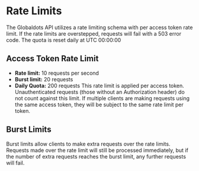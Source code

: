# Rate Limits

The Globaldots API utilizes a rate limiting schema with per access token rate limit. If the rate limits are overstepped, requests will fail with a 503 error code. 
The quota is reset daily at UTC 00:00:00

## Access Token Rate Limit

- **Rate limit:** 10 requests per second
- **Burst limit:** 20 requests
- **Daily Quota:** 200 requests
This rate limit is applied per access token. Unauthenticated requests (those without an Authorization header) do not count against this limit. If multiple clients are making requests using the same access token, they will be subject to the same rate limit per token.

## Burst Limits

Burst limits allow clients to make extra requests over the rate limits. Requests made over the rate limit will still be processed immediately, but if the number of extra requests reaches the burst limit, any further requests will fail.
